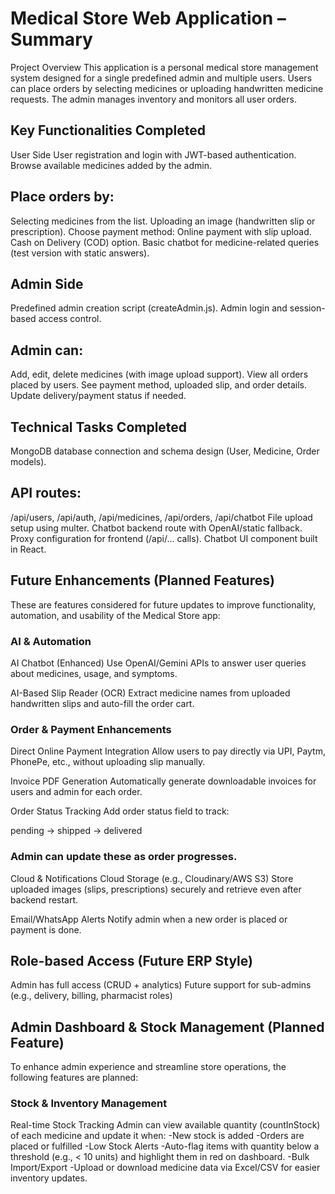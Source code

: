 # Medical Store Web Application – Summary
Project Overview
This application is a personal medical store management system designed for a single predefined admin and multiple users. Users can place orders by selecting medicines or uploading handwritten medicine requests. The admin manages inventory and monitors all user orders.

## Key Functionalities Completed
User Side
User registration and login with JWT-based authentication.
Browse available medicines added by the admin.

## Place orders by:

Selecting medicines from the list.
Uploading an image (handwritten slip or prescription).
Choose payment method:
Online payment with slip upload.
Cash on Delivery (COD) option.
Basic chatbot for medicine-related queries (test version with static answers).

## Admin Side
Predefined admin creation script (createAdmin.js).
Admin login and session-based access control.

## Admin can:

Add, edit, delete medicines (with image upload support).
View all orders placed by users.
See payment method, uploaded slip, and order details.
Update delivery/payment status if needed.

## Technical Tasks Completed
MongoDB database connection and schema design (User, Medicine, Order models).

## API routes:

/api/users, /api/auth, /api/medicines, /api/orders, /api/chatbot
File upload setup using multer.
Chatbot backend route with OpenAI/static fallback.
Proxy configuration for frontend (/api/... calls).
Chatbot UI component built in React.

## Future Enhancements (Planned Features)
These are features considered for future updates to improve functionality, automation, and usability of the Medical Store app:

### AI & Automation
AI Chatbot (Enhanced)
Use OpenAI/Gemini APIs to answer user queries about medicines, usage, and symptoms.

AI-Based Slip Reader (OCR)
Extract medicine names from uploaded handwritten slips and auto-fill the order cart.

### Order & Payment Enhancements
Direct Online Payment Integration
Allow users to pay directly via UPI, Paytm, PhonePe, etc., without uploading slip manually.

Invoice PDF Generation
Automatically generate downloadable invoices for users and admin for each order.

Order Status Tracking
Add order status field to track:

pending → shipped → delivered

### Admin can update these as order progresses.

Cloud & Notifications
Cloud Storage (e.g., Cloudinary/AWS S3)
Store uploaded images (slips, prescriptions) securely and retrieve even after backend restart.

Email/WhatsApp Alerts
Notify admin when a new order is placed or payment is done.

## Role-based Access (Future ERP Style)
Admin has full access (CRUD + analytics)
Future support for sub-admins (e.g., delivery, billing, pharmacist roles)

## Admin Dashboard & Stock Management (Planned Feature)
To enhance admin experience and streamline store operations, the following features are planned:

### Stock & Inventory Management
Real-time Stock Tracking
Admin can view available quantity (countInStock) of each medicine and update it when:
-New stock is added
-Orders are placed or fulfilled
-Low Stock Alerts
-Auto-flag items with quantity below a threshold (e.g., < 10 units) and highlight them in red on dashboard.
-Bulk Import/Export
-Upload or download medicine data via Excel/CSV for easier inventory updates.





